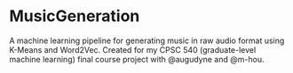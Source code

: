 # MusicGeneration
A machine learning pipeline for generating music in raw audio format using K-Means and Word2Vec. Created for my CPSC 540 (graduate-level machine learning) final course project with @augudyne and @m-hou.
